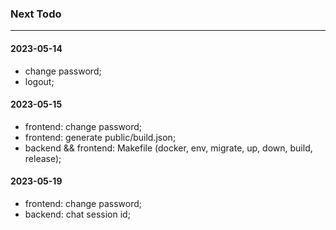 ### Next Todo
---

#### 2023-05-14
- change password;
- logout;

#### 2023-05-15
- frontend: change password;
- frontend: generate public/build.json;
- backend && frontend: Makefile (docker, env, migrate, up, down, build, release);

#### 2023-05-19
- frontend: change password;
- backend: chat session id;
